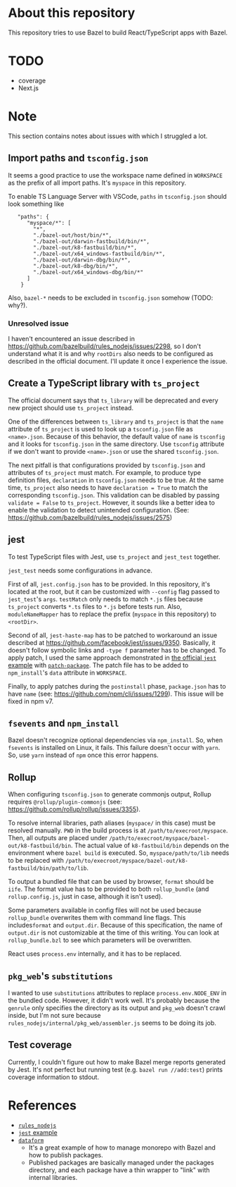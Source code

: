 # About this repository

This repository tries to use Bazel to build React/TypeScript apps with Bazel.

# TODO

* coverage
* Next.js

# Note

This section contains notes about issues with which I struggled a lot.

## Import paths and `tsconfig.json`

It seems a good practice to use the workspace name defined in `WORKSPACE` as the prefix of all import paths. It's `myspace` in this repository.

To enable TS Language Server with VSCode, `paths` in `tsconfig.json` should look something like

```
   "paths": {
      "myspace/*": [
        "*",
        "./bazel-out/host/bin/*",
        "./bazel-out/darwin-fastbuild/bin/*",
        "./bazel-out/k8-fastbuild/bin/*",
        "./bazel-out/x64_windows-fastbuild/bin/*",
        "./bazel-out/darwin-dbg/bin/*",
        "./bazel-out/k8-dbg/bin/*",
        "./bazel-out/x64_windows-dbg/bin/*"
      ]
    }
```

Also, `bazel-*` needs to be excluded in `tsconfig.json` somehow (TODO: why?).

### Unresolved issue

I haven't encountered an issue described in https://github.com/bazelbuild/rules_nodejs/issues/2298, so I don't understand what it is and why `rootDirs` also needs to be configured as described in the official document. I'll update it once I experience the issue.

## Create a TypeScript library with `ts_project`

The official document says that `ts_library` will be deprecated and every new project should use `ts_project` instead.

One of the differences between `ts_library` and `ts_project` is that the `name` attribute of `ts_project` is used to look up a `tsconfig.json` file as `<name>.json`. Because of this behavior, the default value of `name` is `tsconfig` and it looks for `tsconfig.json` in the same directory. Use `tsconfig` attribute if we don't want to provide `<name>.json` or use the shared `tsconfig.json`.

The next pitfall is that configurations provided by `tsconfig.json` and attributes of `ts_project` must match. For example, to produce type definition files, `declaration` in `tsconfig.json` needs to be true. At the same time, `ts_project` also needs to have `declaration = True` to match the corresponding `tsconfig.json`. This validation can be disabled by passing `validate = False` to `ts_project`. However, it sounds like a better idea to enable the validation to detect unintended configuration. (See: https://github.com/bazelbuild/rules_nodejs/issues/2575)

## jest

To test TypeScript files with Jest, use `ts_project` and `jest_test` together.

`jest_test` needs some configurations in advance.

First of all, `jest.config.json` has to be provided. In this repository, it's located at the root, but it can be customized with `--config` flag passed to `jest_test`'s `args`. `testMatch` only needs to match `*.js` files because `ts_project` converts `*.ts` files to `*.js` before tests run. Also, `moduleNameMapper` has to replace the prefix (`myspace` in this repository) to `<rootDir>`.

Second of all, `jest-haste-map` has to be patched to workaround an issue described at https://github.com/facebook/jest/issues/9350. Basically, it doesn't follow symbolic links and `-type f` parameter has to be changed. To apply patch, I used the same approach demonstrated in [the official `jest` example](https://github.com/bazelbuild/rules_nodejs/tree/stable/examples/jest) with [`patch-package`](https://www.npmjs.com/package/patch-package). The patch file has to be added to `npm_install`'s `data` attribute in `WORKSPACE`.

Finally, to apply patches during the `postinstall` phase, `package.json` has to have `name` (see: https://github.com/npm/cli/issues/1299). This issue will be fixed in npm v7.

## `fsevents` and `npm_install`

Bazel doesn't recognize optional dependencies via `npm_install`. So, when `fsevents` is installed on Linux, it fails. This failure doesn't occur with `yarn`. So, use `yarn` instead of `npm` once this error happens.

## Rollup

When configuring `tsconfig.json` to generate commonjs output, Rollup requires `@rollup/plugin-commonjs` (see: https://github.com/rollup/rollup/issues/3355).

To resolve internal libraries, path aliases (`myspace/` in this case) must be resolved manually. `PWD` in the build process is at `/path/to/execroot/myspace`. Then, all outputs are placed under `/path/to/execroot/myspace/bazel-out/k8-fastbuild/bin`. The actual value of `k8-fastbuild/bin` depends on the environment where `bazel build` is executed. So, `myspace/path/to/lib` needs to be replaced with `/path/to/execroot/myspace/bazel-out/k8-fastbuild/bin/path/to/lib`.

To output a bundled file that can be used by browser, `format` should be `iife`. The format value has to be provided to both `rollup_bundle` (and `rollup.config.js`, just in case, although it isn't used).

Some parameters available in config files will not be used because `rollup_bundle` overwrites them with command line flags. This includes`format` and `output.dir`. Because of this specification, the name of `output.dir` is not customizable at the time of this writing. You can look at `rollup_bundle.bzl` to see which parameters will be overwritten.

React uses `process.env` internally, and it has to be replaced.

## `pkg_web`'s `substitutions`

I wanted to use `substitutions` attributes to replace `process.env.NODE_ENV` in the bundled code. However, it didn't work well. It's probably because the `genrule` only specifies the directory as its output and `pkg_web` doesn't crawl inside, but I'm not sure because `rules_nodejs/internal/pkg_web/assembler.js` seems to be doing its job.

## Test coverage

Currently, I couldn't figure out how to make Bazel merge reports generated by Jest. It's not perfect but running test (e.g. `bazel run //add:test`) prints coverage information to stdout.

# References

* [`rules_nodejs`](https://bazelbuild.github.io/rules_nodejs/)
* [`jest` example](https://github.com/bazelbuild/rules_nodejs/tree/stable/examples/jest)
* [`dataform`](https://github.com/dataform-co/dataform)
    * It's a great example of how to manage monorepo with Bazel and how to publish packages.
    * Published packages are basically managed under the packages directory, and each package have a thin wrapper to "link" with internal libraries.
